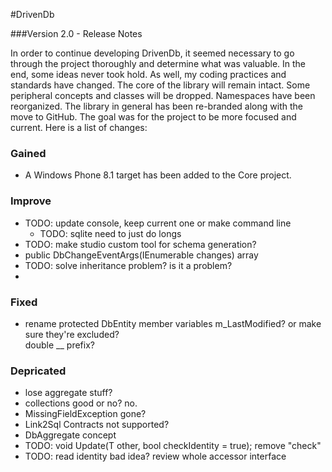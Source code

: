 #DrivenDb

###Version 2.0 - Release Notes

In order to continue developing DrivenDb, it seemed necessary to go through the project thoroughly and determine what was valuable.  In the end, some ideas never took hold.  As well, my coding practices and standards have changed.  The core of the library will remain intact.  Some peripheral concepts and classes will be dropped.  Namespaces have been reorganized.  The library in general has been re-branded along with the move to GitHub.  The goal was for the project to be more focused and current. Here is a list of changes:


### Gained

* A Windows Phone 8.1 target has been added to the Core project.

### Improve

* TODO: update console, keep current one or make command line
  * TODO: sqlite need to just do longs
* TODO: make studio custom tool for schema generation?
* public DbChangeEventArgs(IEnumerable<DbChange> changes) array
* TODO: solve inheritance problem?  is it a problem?
* 
### Fixed

* rename protected DbEntity member variables m_LastModified? or make sure they're excluded?  
	double __ prefix?

### Depricated

* lose aggregate stuff?
* collections good or no? no.
* MissingFieldException gone?
* Link2Sql Contracts not supported?
* DbAggregate concept
* TODO: void Update(T other, bool checkIdentity = true); remove "check"
* TODO: read identity bad idea? review whole accessor interface

